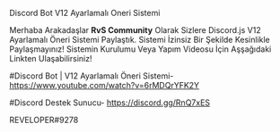  Discord Bot V12 Ayarlamalı Oneri Sistemi 

Merhaba Arakadaşlar **RvS Community** Olarak Sizlere Discord.js V12 Ayarlamalı Öneri Sistemi Paylaştık.
Sistemi İzinsiz Bir Şekilde Kesinlikle Paylaşmayınız!
Sistemin Kurulumu Veya Yapım Videosu İçin Aşşağıdaki Linkten Ulaşabilirsiniz!

#Discord Bot | V12 Ayarlamalı Öneri Sistemi-
https://www.youtube.com/watch?v=6rMDQrYFK2Y

#Discord Destek Sunucu-
https://discord.gg/RnQ7xES

REVELOPER#9278
